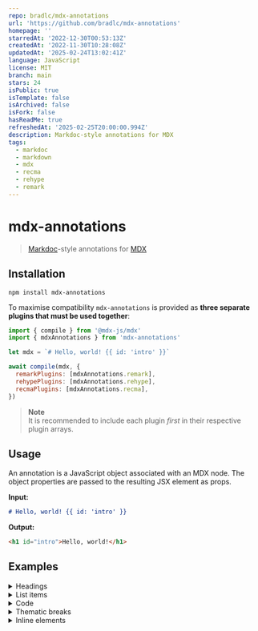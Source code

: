 ```yaml
---
repo: bradlc/mdx-annotations
url: 'https://github.com/bradlc/mdx-annotations'
homepage: ''
starredAt: '2022-12-30T00:53:13Z'
createdAt: '2022-11-30T10:28:08Z'
updatedAt: '2025-02-24T13:02:41Z'
language: JavaScript
license: MIT
branch: main
stars: 24
isPublic: true
isTemplate: false
isArchived: false
isFork: false
hasReadMe: true
refreshedAt: '2025-02-25T20:00:00.994Z'
description: Markdoc-style annotations for MDX
tags:
  - markdoc
  - markdown
  - mdx
  - recma
  - rehype
  - remark
---
```


# mdx-annotations

> [Markdoc](https://markdoc.dev/)-style annotations for [MDX](https://mdxjs.com/)

## Installation

```
npm install mdx-annotations
```

To maximise compatibility `mdx-annotations` is provided as **three separate plugins that must be used together**:

```js
import { compile } from '@mdx-js/mdx'
import { mdxAnnotations } from 'mdx-annotations'

let mdx = `# Hello, world! {{ id: 'intro' }}`

await compile(mdx, {
  remarkPlugins: [mdxAnnotations.remark],
  rehypePlugins: [mdxAnnotations.rehype],
  recmaPlugins: [mdxAnnotations.recma],
})
```

> **Note**\
> It is recommended to include each plugin _first_ in their respective plugin arrays.

## Usage

An annotation is a JavaScript object associated with an MDX node. The object properties are passed to the resulting JSX element as props.

**Input:**

```markdown
# Hello, world! {{ id: 'intro' }}
```

**Output:**

```html
<h1 id="intro">Hello, world!</h1>
```

## Examples

<details>
  <summary>Headings</summary>

```markdown
# Hello, world! {{ id: 'intro' }}

## Hello, world! {{ id: 'intro' }}

### Hello, world! {{ id: 'intro' }}

#### Hello, world! {{ id: 'intro' }}
```

</details>

<details>
  <summary>List items</summary>

```markdown
- Hello, world! {{ id: 'intro' }}
```

When a list item contains multiple children the annotation is attached to the child:

**Input:**

```markdown
- Hello, world! {{ className: 'text-lg' }}

  Lorem ipsum {{ className: 'text-sm' }}
```

**Output:**

```html
<ul>
  <li>
    <p className="text-lg">Hello, world!</p>
    <p className="text-sm">Lorem ipsum</p>
  </li>
</ul>
```

</details>

<details>
  <summary>Code</summary>

````markdown
```{{ title: 'Example' }}
Hello, world!
```

```php {{ title: 'Example' }}
echo 'Hello, world!';
```
````

</details>

<details>
  <summary>Thematic breaks</summary>

```markdown
--- {{ className: 'my-10' }}

*** {{ className: 'my-10' }}
```

</details>

<details>
  <summary>Inline elements</summary>

To annotate an inline element ensure that there is no whitespace between the element and the annotation:

```markdown
**Hello world**{{ className: 'text-red-500' }}
_Hello world_{{ className: 'text-red-500' }}
`Hello world`{{ className: 'text-red-500' }}
[Hello world](#){{ className: 'text-red-500' }}
![](/img.png){{ className: 'object-cover' }}
```

</details>
